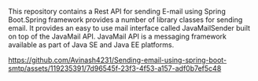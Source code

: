 This repository contains a Rest API for sending E-mail using Spring Boot.Spring framework provides a number of library classes for sending email. It provides an easy to use mail interface called JavaMailSender built on top of the JavaMail API. JavaMail API is a messaging framework available as part of Java SE and Java EE platforms.

https://github.com/Avinash4231/Sending-email-using-spring-boot-smtp/assets/119235391/7d96545f-23f3-4f53-a157-adf0b7ef5c48

